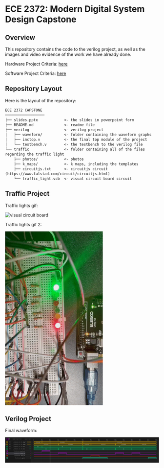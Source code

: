 # ECE 2372: Modern Digital System Design Capstone

## Overview
This repository contains the code to the verilog project, as well as the images and video evidence of the work we have already done.

Hardware Project Criteria: [here](https://links.shellfish.racing/-WPqNnPAbBD)

Software Project Criteria: [here](https://links.shellfish.racing/-6WxszyVYi7)

## Repository Layout

Here is the layout of the repository:
```text
ECE 2372 CAPSTONE
──────────────────
├── slides.pptx            <- the slides in powerpoint form
├── README.md              <- readme file
├── verilog                <- verilog project
│   ├── waveform/          <- folder containing the waveform graphs
│   ├── inctop.v           <- the final top module of the project
│   └── testbench.v        <- the testbench to the verilog file
└── traffic                <- folder containing all of the files regarding the traffic light
    ├── photos/            <- photos
    ├── k_maps/            <- k maps, including the templates
    ├── circuitjs.txt      <- circuitjs circuit (https://www.falstad.com/circuit/circuitjs.html)
    └── traffic_light.vcb  <- visual circuit board circuit
```
## Traffic Project
Traffic lights gif:

![visual circuit board](traffic/photos/circuit_2.gif?raw=true "vcb")

Traffic lights gif 2:

![irl photo](traffic/photos/circuit_3.gif?raw=true "real")


## Verilog Project

Final waveform:

![final waveform](verilog/waveform/waveform_5.png?raw=true "verilog")
